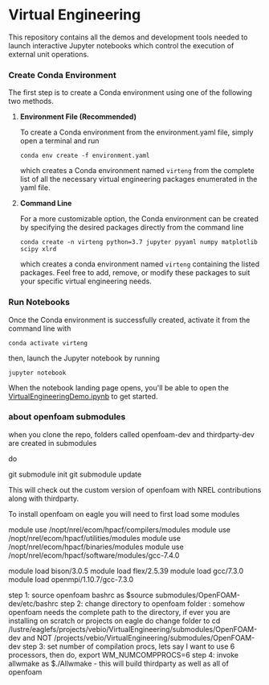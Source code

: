 # Virtual Engineering

This repository contains all the demos and development tools needed to launch interactive Jupyter notebooks which control the execution of external unit operations.



### Create Conda Environment

The first step is to create a Conda environment using one of the following two methods.

1. **Environment File (Recommended)**
  
    To create a Conda environment from the environment.yaml file, simply open a terminal and run
    
    `conda env create -f environment.yaml`    

    which creates a Conda environment named `virteng` from the complete list of all the necessary virtual engineering packages enumerated in the yaml file.
    
    
    
2. **Command Line**

    For a more customizable option, the Conda environment can be created by specifying the desired packages directly from the command line

    `conda create -n virteng python=3.7 jupyter pyyaml numpy matplotlib scipy xlrd`

    which creates a conda environment named `virteng` containing the listed packages.  Feel free to add, remove, or modify these packages to suit your specific virtual engineering needs.



### Run Notebooks

Once the Conda environment is successfully created, activate it from the command line with

`conda activate virteng`

then, launch the Jupyter notebook by running

`jupyter notebook`

When the notebook landing page opens, you'll be able to open the [VirtualEngineeringDemo.ipynb](demo/VirtualEngineeringDemo.ipynb) to get started.


### about openfoam submodules

when you clone the repo, folders called openfoam-dev and thirdparty-dev are created in submodules

do

git submodule init
git submodule update

This will check out the custom version of openfoam with NREL contributions along with thirdparty.

To install openfoam on eagle you will need to first load some modules

module use /nopt/nrel/ecom/hpacf/compilers/modules
module use /nopt/nrel/ecom/hpacf/utilities/modules
module use /nopt/nrel/ecom/hpacf/binaries/modules
module use /nopt/nrel/ecom/hpacf/software/modules/gcc-7.4.0

module load bison/3.0.5
module load flex/2.5.39
module load gcc/7.3.0
module load openmpi/1.10.7/gcc-7.3.0

step 1: source openfoam bashrc as $source submodules/OpenFOAM-dev/etc/bashrc
step 2: change directory to openfoam folder : 
somehow openfoam needs the complete path to the directory, if ever you are installing on scratch or projects on eagle
do change folder to cd /lustre/eaglefs/projects/vebio/VirtualEngineering/submodules/OpenFOAM-dev and 
NOT /projects/vebio/VirtualEngineering/submodules/OpenFOAM-dev
step 3: set number of compilation procs, lets say I want to use 6 processors, then do, export WM_NUMCOMPPROCS=6
step 4: invoke allwmake as $./Allwmake - this will build thirdparty as well as all of openfoam
